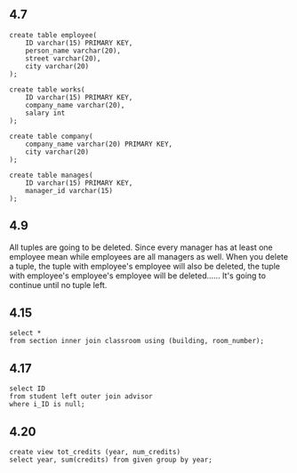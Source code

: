 ## 4.7

```mysql
create table employee(
	ID varchar(15) PRIMARY KEY,
    person_name varchar(20),
    street varchar(20),
    city varchar(20)
);

create table works(
	ID varchar(15) PRIMARY KEY,
    company_name varchar(20),
    salary int
);

create table company(
	company_name varchar(20) PRIMARY KEY,
    city varchar(20)
);

create table manages(
	ID varchar(15) PRIMARY KEY,
    manager_id varchar(15)
);
```

## 4.9

All tuples are going to be deleted. Since every manager has at least one employee mean while employees are all managers as well. When you delete a tuple, the tuple with employee's employee will also be deleted, the tuple with employee's employee's employee will be deleted...... It's going to continue until no tuple left.

## 4.15

```mysql
select *
from section inner join classroom using (building, room_number);
```



## 4.17

```mysql
select ID
from student left outer join advisor
where i_ID is null;
```



## 4.20

```mysql
create view tot_credits (year, num_credits)
select year, sum(credits) from given group by year;
```

​	
